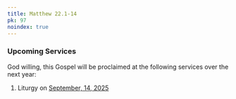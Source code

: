 ```yaml
---
title: Matthew 22.1-14
pk: 97
noindex: true
---
```


### Upcoming Services

God willing, this Gospel will be proclaimed at the following services over the next year:


1. Liturgy on [September, 14, 2025](https://orthocal.info/readings/gregorian/2025/09/14/)
